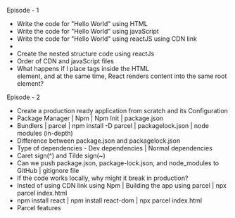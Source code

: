 Episode - 1

* Write the code for "Hello World" using HTML
* Write the code for "Hello World" using javaScript
* Write the code for "Hello World" using reactJS using CDN link
*
* Create the nested structure code using reactJs
* Order of CDN and javaScript files
* What happens if I place tags inside the HTML <div id="root"></div> element, and at the same time,  React renders content into the same root element? 



Episode - 2

* Create a production ready application from scratch and its Configuration 
* Package Manager | Npm | Npm Init | package.json
* Bundlers | parcel | npm install -D parcel | packagelock.json | node modules (in-depth)
* Difference between package.json and packagelock.json
* Type of dependencies - Dev dependencies | Normal dependencies 
* Caret sign(^) and Tilde sign(~) 
* Can we push package.json, package-lock.json, and node_modules to GitHub | gitignore file 
* If the code works locally, why might it break in production?
* Insted of using CDN link using Npm | Building the app using parcel | npx parcel index.html  
* npm install react | npm install react-dom | npx parcel index.html
* Parcel features 